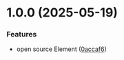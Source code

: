 # 1.0.0 (2025-05-19)


### Features

* open source Element ([0accaf6](https://github.com/spike-rabbit/element/commit/0accaf68e68186c267cdf5d1a1e84d680db06d33))
